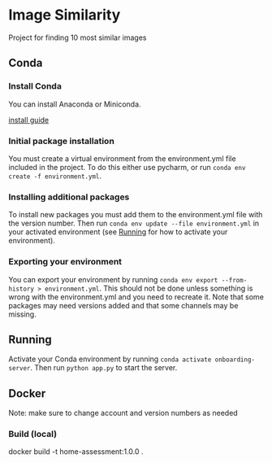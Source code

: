 # Image Similarity

Project for finding 10 most similar images

## Conda

### Install Conda

You can install Anaconda or Miniconda.

[install guide](https://docs.conda.io/projects/conda/en/latest/user-guide/install/index.html)

### Initial package installation

You must create a virtual environment from the environment.yml file included in the project.
To do this either use pycharm, or run ```conda env create -f environment.yml```.

### Installing additional packages

To install new packages you must add them to the environment.yml file with the version number. Then run
```conda env update --file environment.yml``` in your activated environment (see [Running](#running) for how to activate
your environment).

### Exporting your environment

You can export your environment by running ```conda env export --from-history > environment.yml```. This should not be
done unless something is wrong with the environment.yml and you need to recreate it. Note that some packages may need
versions added and that some channels may be missing.

## Running

Activate your Conda environment by running ```conda activate onboarding-server```. Then run ```python app.py```
to start the server.


## Docker

Note: make sure to change account and version numbers as needed

### Build (local)

docker build -t home-assessment:1.0.0 .
